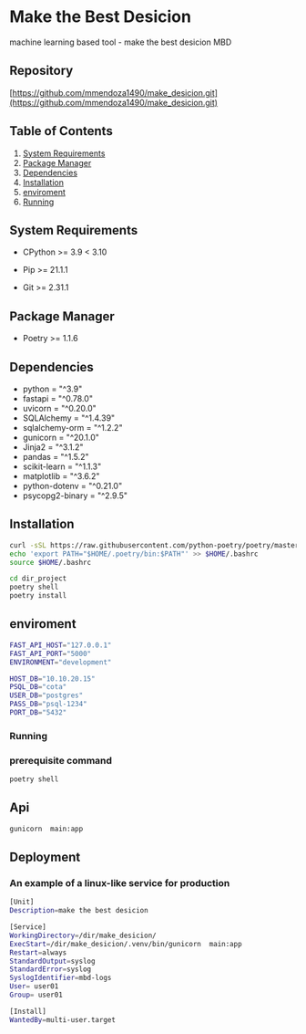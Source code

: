 # Make the Best Desicion
machine learning based tool - make the best desicion MBD


## Repository

[https://github.com/mmendoza1490/make_desicion.git](https://github.com/mmendoza1490/make_desicion.git)

## Table of Contents

1. [System Requirements](#system-requirements)
2. [Package Manager](#package-manager)
3. [Dependencies](#dependencies)
4. [Installation](#installation)
5. [enviroment](#enviroment)
6. [Running](#running)

## System Requirements

- CPython >= 3.9 < 3.10

- Pip >= 21.1.1

- Git >= 2.31.1

## Package Manager

- Poetry >= 1.1.6

## Dependencies

- python = "^3.9"
- fastapi = "^0.78.0"
- uvicorn = "^0.20.0"
- SQLAlchemy = "^1.4.39"
- sqlalchemy-orm = "^1.2.2"
- gunicorn = "^20.1.0"
- Jinja2 = "^3.1.2"
- pandas = "^1.5.2"
- scikit-learn = "^1.1.3"
- matplotlib = "^3.6.2"
- python-dotenv = "^0.21.0"
- psycopg2-binary = "^2.9.5"

## Installation

```bash
curl -sSL https://raw.githubusercontent.com/python-poetry/poetry/master/get-poetry.py | python3 -
echo 'export PATH="$HOME/.poetry/bin:$PATH"' >> $HOME/.bashrc
source $HOME/.bashrc

cd dir_project
poetry shell
poetry install
```
## enviroment

```bash
FAST_API_HOST="127.0.0.1"
FAST_API_PORT="5000"
ENVIRONMENT="development"

HOST_DB="10.10.20.15"
PSQL_DB="cota"
USER_DB="postgres"
PASS_DB="psql-1234"
PORT_DB="5432"
```

### Running

### prerequisite command

```bash
poetry shell
```

## Api

```bash
gunicorn  main:app
```

## Deployment

### An example of a linux-like service for production

```bash
[Unit]
Description=make the best desicion

[Service]
WorkingDirectory=/dir/make_desicion/
ExecStart=/dir/make_desicion/.venv/bin/gunicorn  main:app
Restart=always
StandardOutput=syslog
StandardError=syslog
SyslogIdentifier=mbd-logs
User= user01
Group= user01

[Install]
WantedBy=multi-user.target
```
